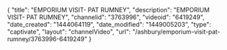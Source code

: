 {
    "title": "EMPORIUM VISIT- PAT RUMNEY",
    "description": "EMPORIUM VISIT- PAT RUMNEY",
    "channelid": "3763996",
    "videoid": "6419249",
    "date_created": "1444064119",
    "date_modified": "1449005203",
    "type": "captivate",
    "layout": "channelVideo",
    "url": "\/ashbury\/emporium-visit-pat-rumney\/3763996-6419249"
}